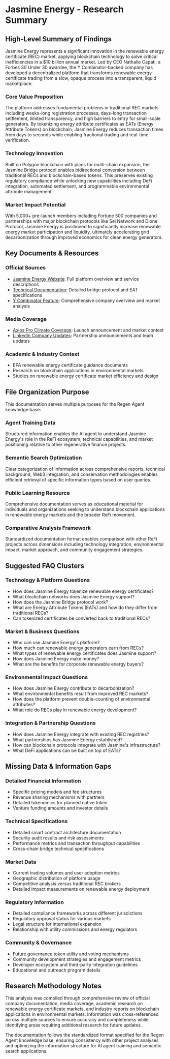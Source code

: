 # Jasmine Energy - Research Summary

## High-Level Summary of Findings

Jasmine Energy represents a significant innovation in the renewable energy certificate (REC) market, applying blockchain technology to solve critical inefficiencies in a $10 billion annual market. Led by CEO Nathalie Capati, a Forbes 30 Under 30 awardee, the Y Combinator-backed company has developed a decentralized platform that transforms renewable energy certificate trading from a slow, opaque process into a transparent, liquid marketplace.

### Core Value Proposition
The platform addresses fundamental problems in traditional REC markets including weeks-long registration processes, days-long transaction settlement, limited transparency, and high barriers to entry for small-scale generators. By tokenizing energy attribute certificates as EATs (Energy Attribute Tokens) on blockchain, Jasmine Energy reduces transaction times from days to seconds while enabling fractional trading and real-time verification.

### Technology Innovation
Built on Polygon blockchain with plans for multi-chain expansion, the Jasmine Bridge protocol enables bidirectional conversion between traditional RECs and blockchain-based tokens. This preserves existing regulatory compliance while unlocking new capabilities including DeFi integration, automated settlement, and programmable environmental attribute management.

### Market Impact Potential
With 5,000+ pre-launch members including Fortune 500 companies and partnerships with major blockchain protocols like Sei Network and Dione Protocol, Jasmine Energy is positioned to significantly increase renewable energy market participation and liquidity, ultimately accelerating grid decarbonization through improved economics for clean energy generators.

## Key Documents & Resources

### Official Sources
- [Jasmine Energy Website](https://www.jasmine.energy/): Full platform overview and service descriptions
- [Technical Documentation](https://docs.jasmine.energy/): Detailed bridge protocol and EAT specifications
- [Y Combinator Feature](https://www.ycombinator.com/launches/H6v-jasmine-decentralized-market-for-climate-assets): Comprehensive company overview and market analysis

### Media Coverage
- [Axios Pro Climate Coverage](https://www.axios.com/pro/climate-deals/2023/07/31/jasmine-energy-trading-app): Launch announcement and market context
- [LinkedIn Company Updates](https://www.linkedin.com/company/jasmine-energy): Partnership announcements and team updates

### Academic & Industry Context
- EPA renewable energy certificate guidance documents
- Research on blockchain applications in environmental markets
- Studies on renewable energy certificate market efficiency and design

## File Organization Purpose

This documentation serves multiple purposes for the Regen Agent knowledge base:

### Agent Training Data
Structured information enables the AI agent to understand Jasmine Energy's role in the ReFi ecosystem, technical capabilities, and market positioning relative to other regenerative finance projects.

### Semantic Search Optimization
Clear categorization of information across comprehensive reports, technical background, Web3 integration, and conservation methodologies enables efficient retrieval of specific information types based on user queries.

### Public Learning Resource
Comprehensive documentation serves as educational material for individuals and organizations seeking to understand blockchain applications in renewable energy markets and the broader ReFi movement.

### Comparative Analysis Framework
Standardized documentation format enables comparison with other ReFi projects across dimensions including technology integration, environmental impact, market approach, and community engagement strategies.

## Suggested FAQ Clusters

### Technology & Platform Questions
- How does Jasmine Energy tokenize renewable energy certificates?
- What blockchain networks does Jasmine Energy support?
- How does the Jasmine Bridge protocol work?
- What are Energy Attribute Tokens (EATs) and how do they differ from traditional RECs?
- Can tokenized certificates be converted back to traditional RECs?

### Market & Business Questions
- Who can use Jasmine Energy's platform?
- How much can renewable energy generators earn from RECs?
- What types of renewable energy certificates does Jasmine support?
- How does Jasmine Energy make money?
- What are the benefits for corporate renewable energy buyers?

### Environmental Impact Questions
- How does Jasmine Energy contribute to decarbonization?
- What environmental benefits result from improved REC markets?
- How does the platform prevent double-counting of environmental attributes?
- What role do RECs play in renewable energy development?

### Integration & Partnership Questions
- How does Jasmine Energy integrate with existing REC registries?
- What partnerships has Jasmine Energy established?
- How can blockchain protocols integrate with Jasmine's infrastructure?
- What DeFi applications can be built on top of EATs?

## Missing Data & Information Gaps

### Detailed Financial Information
- Specific pricing models and fee structures
- Revenue sharing mechanisms with partners
- Detailed tokenomics for planned native token
- Venture funding amounts and investor details

### Technical Specifications
- Detailed smart contract architecture documentation
- Security audit results and risk assessments
- Performance metrics and transaction throughput capabilities
- Cross-chain bridge technical specifications

### Market Data
- Current trading volumes and user adoption metrics
- Geographic distribution of platform usage
- Competitive analysis versus traditional REC brokers
- Detailed impact measurements on renewable energy deployment

### Regulatory Information
- Detailed compliance frameworks across different jurisdictions
- Regulatory approval status for various markets
- Legal structure for international expansion
- Relationship with utility commissions and energy regulators

### Community & Governance
- Future governance token utility and voting mechanisms
- Community development strategies and engagement metrics
- Developer ecosystem and third-party integration guidelines
- Educational and outreach program details

## Research Methodology Notes

This analysis was compiled through comprehensive review of official company documentation, media coverage, academic research on renewable energy certificate markets, and industry reports on blockchain applications in environmental markets. Information was cross-referenced across multiple sources to ensure accuracy and completeness while identifying areas requiring additional research for future updates.

The documentation follows the standardized format specified for the Regen Agent knowledge base, ensuring consistency with other project analyses and optimizing the information structure for AI agent training and semantic search applications.
